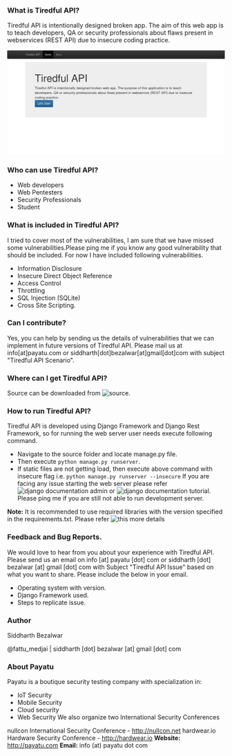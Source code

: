 ### What is Tiredful API?

Tiredful API is intentionally designed broken app. The aim of this web app is to teach developers, QA  or security professionals about flaws present in webservices (REST API) due to insecure coding practice.

![Tiredful API image](./Tiredful-API.jpg)

### Who can use Tiredful API?
* Web developers
* Web Pentesters
* Security Professionals
* Student

### What is included in Tiredful API?

I tried to cover most of the vulnerabilities, I am sure that we have missed some vulnerabilities.Please ping me if you know any good vulnerability that should be included. For now I have included following vulnerabilities.

* Information Disclosure
* Insecure Direct Object Reference
* Access Control
* Throttling
* SQL Injection (SQLite)
* Cross Site Scripting.

### Can I contribute?
Yes, you can help by sending us the details of vulnerabilities that we can implement in future versions of Tiredful API. Please mail us at info[at]payatu.com or siddharth[dot]bezalwar[at]gmail[dot]com with subject "Tiredful API Scenario".

### Where can I get Tiredful API?
Source can be downloaded from ![source](https://github.com/siddharthbezalwar/Tiredful-API).

### How to run Tiredful API?
Tiredful API is developed using Django Framework and Django Rest Framework, so for running the web server user needs execute following command.

* Navigate to the source folder and locate manage.py file.
* Then execute `python manage.py runserver`.
* If static files are not getting load, then execute above command with insecure flag i.e. `python manage.py runserver --insecure`
If you are facing any issue starting the web server please refer ![django documentation admin](https://docs.djangoproject.com/en/1.11/ref/django-admin/#runserver) or ![django documentation tutorial](https://docs.djangoproject.com/en/1.11/intro/tutorial01/#the-development-server).
Please ping me if you are still not able to run development server.

**Note:** It is recommended to use required libraries with the version specified in the requirements.txt. Please refer ![this](https://pip.pypa.io/en/stable/user_guide/#requirements-files) more details

### Feedback and Bug Reports.
We would love to hear from you about your experience with Tiredful API. Please send us an email on info [at] payatu [dot] com or siddharth [dot] bezalwar [at] gmail [dot] com with Subject "Tiredful API Issue" based on what you want to share. Please include the below in your email.

* Operating system with version.
* Django Framework used.
* Steps to replicate issue.


### Author
Siddharth Bezalwar

@fattu_medjai | siddharth [dot] bezalwar [at] gmail [dot] com

### About Payatu
Payatu is a boutique security testing company with specialization in:

* IoT Security
* Mobile Security
* Cloud security
* Web Security
We also organize two International Security Conferences

nullcon International Security Conference - http://nullcon.net
hardwear.io Hardware Security Conference - http://hardwear.io
**Website:** http://payatu.com **Email:** info (at) payatu dot com
